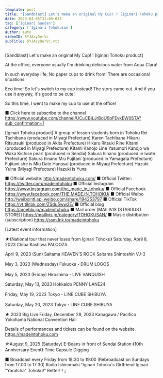 ```yaml
---
template: post
title: "[Sandblast] Let's make an original My Cup! ! [Iginari Tohoku product]"
date: 2023-04-05T12:00:03Z
tag: ['Iginari Gundan']
category: ['Iginari Tohokusan']
author: auto 
videoID: 5YJAzyDerVc
subTitle: 5YJAzyDerVc.vtt
---
```

[Sandblast] Let's make an original My Cup! ! [Iginari Tohoku product]

At the office, everyone usually
I'm drinking delicious water from Aqua Clara!

In such everyday life,
No paper cups to drink from!
There are occasional situations.

Eco time!
So let's switch to my cup instead!
The story came out.
And if you use it anyway, it's good to be cute!

So this time,
I went to make my cup to use at the office!


■ Click here to subscribe to the channel
https://www.youtube.com/channel/UCuCBILJrBdU9bFEykEW0STA?sub_confirmation=1


[Iginari Tohoku product]
A group of lesson students born in Tohoku
Rei Tachibana (produced in Miyagi Prefecture) Karen Tachibana
Hikaru Ritsutsuki (produced in Akita Prefecture) Hikaru Ritsuki
Rine Kitami (produced in Miyagi Prefecture) Kitami Kanojo Line
Yasumori Kanojo wa Waka
Kichise pearl (produced in Sendai)
Sakura hinano (produced in Iwate Prefecture) Sakura hinano
Miu Fujitani (produced in Yamagata Prefecture) Fujitani she is Miu
Date Hanasai (produced in Miyagi Prefecture)
Hazuki Yuina (Miyagi Prefecture) Hazuki is Yuna

■ Official website: http://madeintohoku.com/
■ Official Twitter: https://twitter.com/madeintohoku
■ Official Instagram https://www.instagram.com/the_made_in_tohoku/
■ Official Facebook https://www.facebook.com/THE.MADE.IN.TOHOKU/
■ Official Weibo http://weibointl.api.weibo.com/share/194253797
■ Official TikTok https://vt.tiktok.com/ZSdu5ww2E/
■ Official blog https://ameblo.jp/madeintohoku
■ Mail order [MAILIVIS (STARDUST STORE)] https://mailivis.jp/category/TOHOKUSAN/
■ Music distribution (subscription) https://ssm.lnk.to/madeintohoku


[Latest event information]

★《National tour that never loses from Iginari Tohoku》
Saturday, April 8, 2023
Chiba Kashiwa PALOOZA

April 9, 2023 (Sun)
Saitama HEAVEN’S ROCK Saitama Shintoshin VJ-3

May 3, 2023 (Wednesday)
Fukuoka・DRUM LOGOS

May 5, 2023 (Friday)
Hiroshima・LIVE VANQUISH

Saturday, May 13, 2023
Hokkaido PENNY LANE24

Friday, May 19, 2023
Tokyo・LINE CUBE SHIBUYA

Saturday, May 20, 2023
Tokyo・LINE CUBE SHIBUYA

★ 2023 Big Live
Friday, December 29, 2023
Kanagawa / Pacifico Yokohama National Convention Hall

Details of performances and tickets can be found on the website.
https://madeintohoku.com

☆August 9, 2025 (Saturday) E-Beans in front of Sendai Station
《10th Anniversary Event》 Time Capsule Digging

 
■ Broadcast every Friday from 18:30 to 19:00 (Rebroadcast on Sundays from 17:00 to 17:30)
Radio Ishinomaki "Iginari Tohoku's Girlfriend Iginari "Yaratcha" Tohoku!" Better! ! 』